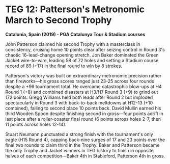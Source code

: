 # TEG 12: Patterson's Metronomic March to Second Trophy

**Catalonia, Spain (2019) - PGA Catalunya Tour & Stadium courses**

John Patterson claimed his second Trophy with a masterclass in consistency, cruising home 10 points clear after seizing control in Round 3's chaotic 16-lead-change opening stretch. Jon Baker dominated the Green Jacket wire-to-wire, leading 58 of 72 holes and setting a Stadium course record of 89 (+17) in the final round to win by 8 strokes.

Patterson's victory was built on extraordinary metronomic precision rather than fireworks—his gross scores ranged just 23-25 across four rounds despite a +96 tournament total. He overcame catastrophic blow-ups at H4 Round 1 (+8) and combined disasters at H3/H7 Round 3 (+9) to grind out 172 points. Gregg Williams held both leads after Round 2 but imploded spectacularly in Round 3 with back-to-back meltdowns at H12-13 (+10 combined), falling to second place 10 points back. David Mullin earned his third Wooden Spoon despite finishing second in gross—four points adrift in last place after a roller-coaster final round (6 points across holes 2-7, then 11 points across holes 12-14).

Stuart Neumann punctuated a strong finish with the tournament's only eagle (H15 Round 4), capping back-nine surges of 17 and 23 points over the final two rounds to claim third in the Trophy. Baker and Patterson became the only Trophy and Jacket winners in TEG history to finish in opposite halves of each competition—Baker 4th in Stableford, Patterson 4th in gross.